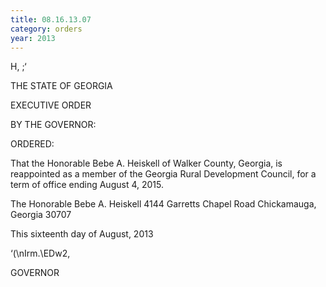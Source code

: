 ```yaml
---
title: 08.16.13.07
category: orders
year: 2013
---
```

 

H, ;‘

THE STATE OF GEORGIA

EXECUTIVE ORDER

BY THE GOVERNOR:

ORDERED:

That the Honorable Bebe A. Heiskell of Walker County, Georgia, is
reappointed as a member of the Georgia Rural Development
Council, for a term of office ending August 4, 2015.

The Honorable Bebe A. Heiskell
4144 Garretts Chapel Road
Chickamauga, Georgia 30707

This sixteenth day of August, 2013

‘(\nIrm.\EDw2,

GOVERNOR

